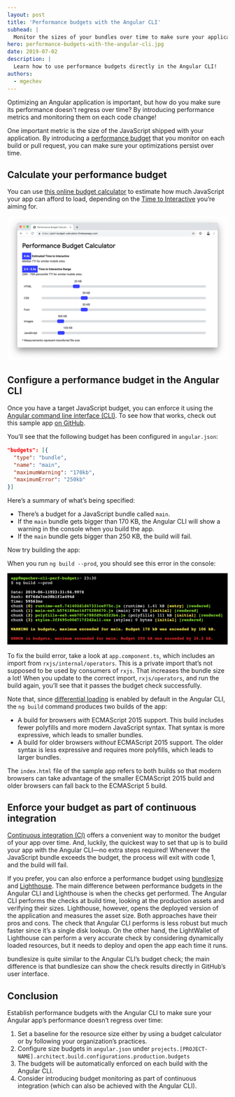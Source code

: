 ```yaml
---
layout: post
title: 'Performance budgets with the Angular CLI'
subhead: |
  Monitor the sizes of your bundles over time to make sure your application stays on the fast path!
hero: performance-budgets-with-the-angular-cli.jpg
date: 2019-07-02
description: |
  Learn how to use performance budgets directly in the Angular CLI!
authors:
  - mgechev
---
```


Optimizing an Angular application is important, but how do you make sure its performance doesn't regress over time? By introducing performance metrics and monitoring them on each code change!

One important metric is the size of the JavaScript shipped with your application. By introducing a [performance budget](https://web.dev/performance-budgets-101) that you monitor on each build or pull request, you can make sure your optimizations persist over time.

## Calculate your performance budget

You can use [this online budget calculator](https://bit.ly/perf-budget-calculator) to estimate how much JavaScript your app can afford to load, depending on the [Time to Interactive](https://web.dev/interactive) you’re aiming for.

![Budget calculator](budget-calculator.png "Budget calculator")

## Configure a performance budget in the Angular CLI

Once you have a target JavaScript budget, you can enforce it using the [Angular command line interface (CLI)](https://cli.angular.io/). To see how that works, check out this sample app [on GitHub](https://github.com/mgechev/budgets-web-dev/blob/master/angular.json#L33-L38).

You’ll see that the following budget has been configured in `angular.json`:

```json
"budgets": [{
  "type": "bundle",
  "name": "main",
  "maximumWarning": "170kb",
  "maximumError": "250kb"
}]
```

Here’s a summary of what’s being specified:

* There’s a budget for a JavaScript bundle called `main`.
* If the `main` bundle gets bigger than 170 KB, the Angular CLI will show a warning in the console when you build the app.
* If the `main` bundle gets bigger than 250 KB, the build will fail.

Now try building the app:

When you run `ng build --prod`, you should see this error in the console:

![Budget failure](budget-failure.png "Budget failure")

To fix the build error, take a look at `app.component.ts`, which includes an import from `rxjs/internal/operators`. This is a private import that’s not supposed to be used by consumers of `rxjs`. That increases the bundle size a lot! When you update to the correct import, `rxjs/operators`, and run the build again, you’ll see that it passes the budget check successfully.

Note that, since [differential loading](https://dev.to/lacolaco/differential-loading-a-new-feature-of-angular-cli-v8-4jl) is enabled by default in the Angular CLI, the `ng build` command produces two builds of the app:

* A build for browsers _with_ ECMAScript 2015 support. This build includes fewer polyfills and more modern JavaScript syntax. That syntax is more expressive, which leads to smaller bundles.
* A build for older browsers _without_ ECMAScript 2015 support. The older syntax is less expressive and requires more polyfills, which leads to larger bundles.

The `index.html` file of the sample app refers to both builds so that modern browsers can take advantage of the smaller ECMAScript 2015 build and older browsers can fall back to the ECMAScript 5 build.

## Enforce your budget as part of continuous integration

[Continuous integration (CI)](https://en.wikipedia.org/wiki/Continuous_integration) offers a convenient way to monitor the budget of your app over time. And, luckily, the quickest way to set that up is to build your app with the Angular CLI—no extra steps required! Whenever the JavaScript bundle exceeds the budget, the process will exit with code 1, and the build will fail.

If you prefer, you can also enforce a performance budget using [bundlesize](https://github.com/siddharthkp/bundlesize) and [Lighthouse](https://web.dev/using-lighthouse-bot-to-set-a-performance-budget/). The main difference between performance budgets in the Angular CLI and Lighthouse is when the checks get performed. The Angular CLI performs the checks at build time, looking at the production assets and verifying their sizes. Lighthouse, however, opens the deployed version of the application and measures the asset size. Both approaches have their pros and cons. The check that Angular CLI performs is less robust but much faster since it’s a single disk lookup. On the other hand, the LightWallet of Lighthouse can perform a very accurate check by considering dynamically loaded resources, but it needs to deploy and open the app each time it runs.

bundlesize is quite similar to the Angular CLI’s budget check; the main difference is that bundlesize can show the check results directly in GitHub’s user interface.

## Conclusion

Establish performance budgets with the Angular CLI to make sure your Angular app’s performance doesn’t regress over time:

1. Set a baseline for the resource size either by using a budget calculator or by following your organization’s practices.
2. Configure size budgets in `angular.json` under `projects.[PROJECT-NAME].architect.build.configurations.production.budgets`
3. The budgets will be automatically enforced on each build with the Angular CLI.
4. Consider introducing budget monitoring as part of continuous integration (which can also be achieved with the Angular CLI).
